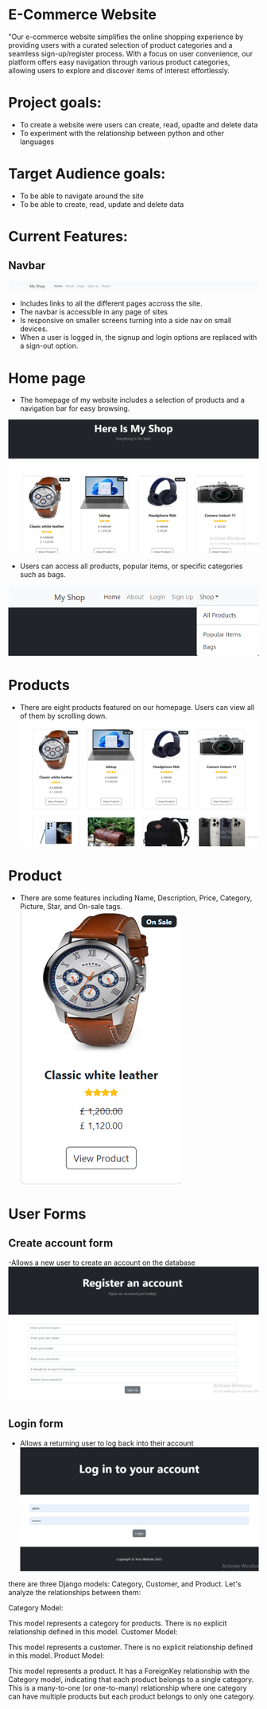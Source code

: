 # E-Commerce Website

"Our e-commerce website simplifies the online shopping experience by providing users with a curated selection of product categories and a seamless sign-up/register process. With a focus on user convenience, our platform offers easy navigation through various product categories, allowing users to explore and discover items of interest effortlessly.

# Project goals:

- To create a website were users can create, read, upadte and delete data
- To experiment with the relationship between python and other languages

# Target Audience goals:

- To be able to navigate around the site
- To be able to create, read, update and delete data

# Current Features:

## Navbar

![Adding dos](./digikala/images/NAVBAR.png)

- Includes links to all the different pages accross the site.
- The navbar is accessible in any page of sites
- Is responsive on smaller screens turning into a side nav on small devices.
- When a user is logged in, the signup and login options are replaced with a sign-out option.

# Home page

- The homepage of my website includes a selection of products and a navigation bar for easy browsing.

![Adding dos](./digikala/images/home-page.png)

- Users can access all products, popular items, or specific categories such as bags.

![Adding dos](./digikala/images/Untitled.png)

# Products

- There are eight products featured on our homepage. Users can view all of them by scrolling down.
  ![Adding dos](./digikala/images/Products.png)

# Product

- There are some features including Name, Description, Price, Category, Picture, Star, and On-sale tags.
  ![Adding dos](./digikala/images/Product.png)

# User Forms

## Create account form

-Allows a new user to create an account on the database
![Adding dos](./digikala/images/Form.png)

## Login form

- Allows a returning user to log back into their account
  ![Adding dos](./digikala/images/login.png)

there are three Django models: Category, Customer, and Product. Let's analyze the relationships between them:

Category Model:

This model represents a category for products.
There is no explicit relationship defined in this model.
Customer Model:

This model represents a customer.
There is no explicit relationship defined in this model.
Product Model:

This model represents a product.
It has a ForeignKey relationship with the Category model, indicating that each product belongs to a single category. This is a many-to-one (or one-to-many) relationship where one category can have multiple products but each product belongs to only one category.
